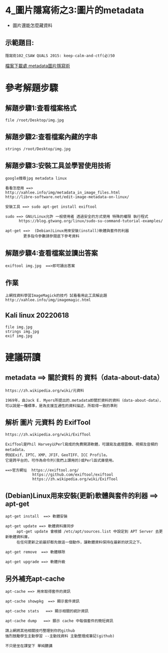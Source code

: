 # 4_圖片隱寫術之3:圖片的metadata
- 圖片還能怎麼藏資料

## 示範題目:
```
隱寫術102_CSAW QUALS 2015: keep-calm-and-ctf(必)50
```
[檔案下載處 metadata圖片隱寫術](https://raw.githubusercontent.com/MyFirstSecurity2020/backup/main/steg/steg102/img.jpg)

# 參考解題步驟
## 解題步驟1:查看檔案格式
```
file /root/Desktop/img.jpg
```

## 解題步驟2:查看檔案內藏的字串
```
strings /root/Desktop/img.jpg
```

## 解題步驟3:安裝工具並學習使用技術
```
google搜尋jpg metadata linux

看看怎麼用 ==>
http://xahlee.info/img/metadata_in_image_files.html
http://libre-software.net/edit-image-metadata-on-linux/

安裝工具 ==> sudo apt-get install exiftool

sudo ==> GNU/Linux允許 一般使用者 透過安全的方式使用 特殊的權限 執行程式
      https://blog.gtwang.org/linux/sudo-su-command-tutorial-examples/

apt-get ==>  (Debian)Linux用來安裝(install)軟體與套件的利器
        更多指令參數請參閱底下參考資料
```

## 解題步驟4:查看檔案並讀出答案
```
exiftool img.jpg  ==>即可讀出答案
```

## 作業
```
上網找資料學習ImageMagick的技巧 試看看用此工具解此題
http://xahlee.info/img/imagemagic.html
```
## Kali linux 20220618
```
file img.jpg
strings img.jpg
exif img.jpg
```
# 建議研讀
## metadata ==> 關於資料 的 資料（data-about-data）
```
https://zh.wikipedia.org/wiki/元資料

1969年，由Jack E. Myers所提出的.metadata即關於資料的資料（data-about-data），
可以說是一種標準，是為支援互通性的資料描述，所取得一致的準則
```
## 解析 圖片 元資料 的 ExifTool
```
https://zh.wikipedia.org/wiki/ExifTool

ExifTool是Phil Harvey以Perl寫成的免費開源軟體，可讀寫及處理圖像、視頻及音頻的metadata，
例如Exif、IPTC、XMP、JFIF、GeoTIFF、ICC Profile。
它是跨平台的，可作為命令列(我們上課用的)或Perl函式庫使用。

==>官方網址  https://exiftool.org/
            https://github.com/exiftool/exiftool
            https://zh.wikipedia.org/wiki/ExifTool
```

## (Debian)Linux用來安裝(更新)軟體與套件的利器 ==> apt-get
```
apt-get install  ==> 軟體安裝

apt-get update ==> 軟體資料庫同步
     apt-get update 會根據 /etc/apt/sources.list 中設定到 APT Server 去更新軟體資料庫，
     在任何更新之前最好都先做這一個動作，讓軟體資料保持在最新的狀況之下。

apt-get remove  ==> 軟體移除

apt-get upgrade ==> 軟體升級
```
## 另外補充apt-cache 
```
apt-cache ==> 用來取得套件的資訊

apt-cache showpkg  ==> 顯示套件資訊

apt-cache stats   ==> 顯示相關的統計資訊

apt-cache dump   ==> 顥示 cache 中每個套件的簡短資訊
```
```
請上網將其他相關技巧整理到你的github
強烈鼓勵學生主動學習 --主動找資料 主動整理成筆記(github)

不只是坐在課堂下 單純聽講
```

